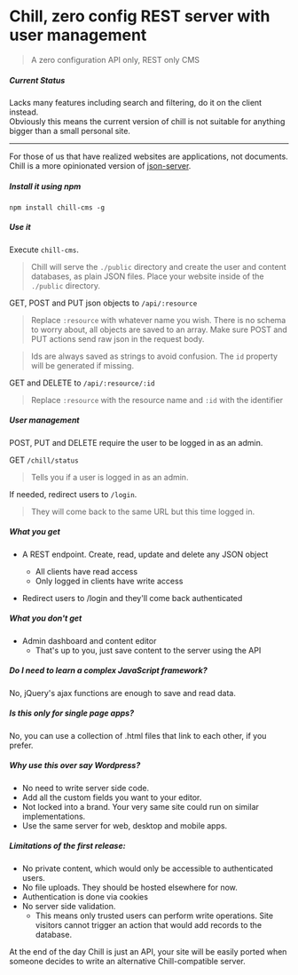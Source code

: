 # Chill, zero config REST server with user management
> A zero configuration API only, REST only CMS

##### Current Status
Lacks many features including search and filtering, do it on the client instead.  
Obviously this means the current version of chill is not suitable for anything bigger than a small personal site.

---

For those of us that have realized websites are applications, not documents.  
Chill is a more opinionated version of [json-server](https://github.com/typicode/json-server).

##### Install it using npm
```
npm install chill-cms -g
```

##### Use it
Execute `chill-cms`.
> Chill will serve the `./public` directory and create the user and content databases, as plain JSON files. Place your website inside of the `./public` directory.

GET, POST and PUT json objects to `/api/:resource`
> Replace `:resource` with whatever name you wish. There is no schema to worry about, all objects are saved to an array. Make sure POST and PUT actions send raw json in the request body. 

>Ids are always saved as strings to avoid confusion. The `id` property will be generated if missing.

GET and DELETE to `/api/:resource/:id`
> Replace `:resource` with the resource name and `:id` with the identifier

##### User management
POST, PUT and DELETE require the user to be logged in as an admin.

GET `/chill/status`
> Tells you if a user is logged in as an admin.

If needed, redirect users to `/login`.
> They will come back to the same URL but this time logged in.





##### What you get
- A REST endpoint. Create, read, update and delete any JSON object
  - All clients have read access
  - Only logged in clients have write access


- Redirect users to /login and they'll come back authenticated

##### What you don't get
- Admin dashboard and content editor
  - That's up to you, just save content to the server using the API

##### Do I need to learn a complex JavaScript framework?
No, jQuery's ajax functions are enough to save and read data.

##### Is this only for single page apps?
No, you can use a collection of .html files that link to each other, if you prefer.

##### Why use this over say Wordpress?
- No need to write server side code.
- Add all the custom fields you want to your editor.
- Not locked into a brand. Your very same site could run on similar implementations.
- Use the same server for web, desktop and mobile apps.

##### Limitations of the first release:
- No private content, which would only be accessible to authenticated users.
- No file uploads. They should be hosted elsewhere for now.
- Authentication is done via cookies
- No server side validation.
  - This means only trusted users can perform write operations. Site visitors cannot trigger an action that would add records to the database.


At the end of the day Chill is just an API, your site will be easily ported when someone decides to write an alternative Chill-compatible server.